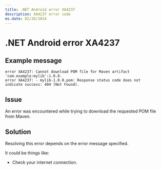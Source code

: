 ```yaml
---
title: .NET Android error XA4237
description: XA4237 error code
ms.date: 02/26/2024
---
```

# .NET Android error XA4237

## Example message

```
error XA4237: Cannot download POM file for Maven artifact 'com.example:mylib':1.0.0.
error XA4237: - mylib-1.0.0.pom: Response status code does not indicate success: 404 (Not Found).
```

## Issue

An error was encountered while trying to download the requested POM file from Maven.

## Solution

Resolving this error depends on the error message specified.

It could be things like:
- Check your internet connection.
